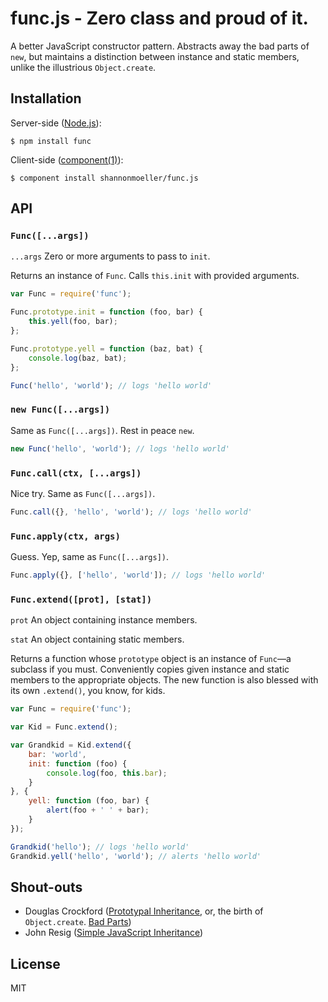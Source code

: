 # func.js - Zero class and proud of it.

  A better JavaScript constructor pattern. Abstracts away the bad parts of `new`, but maintains a distinction between instance and static members, unlike the illustrious `Object.create`.

## Installation

  Server-side ([Node.js](http://nodejs.org)):

    $ npm install func

  Client-side ([component(1)](https://github.com/component)):

    $ component install shannonmoeller/func.js

## API

### `Func([...args])`

  `...args` Zero or more arguments to pass to `init`.

  Returns an instance of `Func`. Calls `this.init` with provided arguments.

``` js
var Func = require('func');

Func.prototype.init = function (foo, bar) {
    this.yell(foo, bar);
};

Func.prototype.yell = function (baz, bat) {
    console.log(baz, bat);
};

Func('hello', 'world'); // logs 'hello world'
```

### `new Func([...args])`

  Same as `Func([...args])`. Rest in peace `new`.

``` js
new Func('hello', 'world'); // logs 'hello world'
```

### `Func.call(ctx, [...args])`

  Nice try. Same as `Func([...args])`.

``` js
Func.call({}, 'hello', 'world'); // logs 'hello world'
```

### `Func.apply(ctx, args)`

  Guess. Yep, same as `Func([...args])`.

``` js
Func.apply({}, ['hello', 'world']); // logs 'hello world'
```

### `Func.extend([prot], [stat])`

  `prot` An object containing instance members.

  `stat` An object containing static members.

  Returns a function whose `prototype` object is an instance of `Func`—a subclass if you must. Conveniently copies given instance and static members to the appropriate objects. The new function is also blessed with its own `.extend()`, you know, for kids.

``` js
var Func = require('func');

var Kid = Func.extend();

var Grandkid = Kid.extend({
    bar: 'world',
    init: function (foo) {
        console.log(foo, this.bar);
    }
}, {
    yell: function (foo, bar) {
        alert(foo + ' ' + bar);
    }
});

Grandkid('hello'); // logs 'hello world'
Grandkid.yell('hello', 'world'); // alerts 'hello world'
```

## Shout-outs

- Douglas Crockford ([Prototypal Inheritance](http://javascript.crockford.com/prototypal.html), or, the birth of `Object.create`. [Bad Parts](http://oreilly.com/javascript/excerpts/javascript-good-parts/bad-parts.html))
- John Resig ([Simple JavaScript Inheritance](http://ejohn.org/blog/simple-javascript-inheritance/))

## License

  MIT

